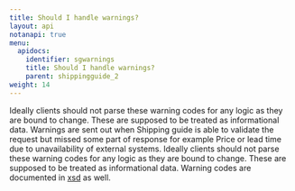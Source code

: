 ```yaml
---
title: Should I handle warnings?
layout: api
notanapi: true
menu:
  apidocs:
    identifier: sgwarnings
    title: Should I handle warnings?
    parent: shippingguide_2
weight: 14
---
```

Ideally clients should not parse these warning codes for any logic as they
are bound to change. These are supposed to be treated as informational data.
Warnings are sent out when Shipping guide is able to validate the
request but missed some part of response for example Price or lead time due
to unavailability of external systems. Ideally clients should not parse
these warning codes for any logic as they are bound to change. These are
supposed to be treated as informational data. Warning codes are documented
in [xsd](https://api.bring.com/shippingguide/api/ws/shipping-guide-20.xsd)
as well.
